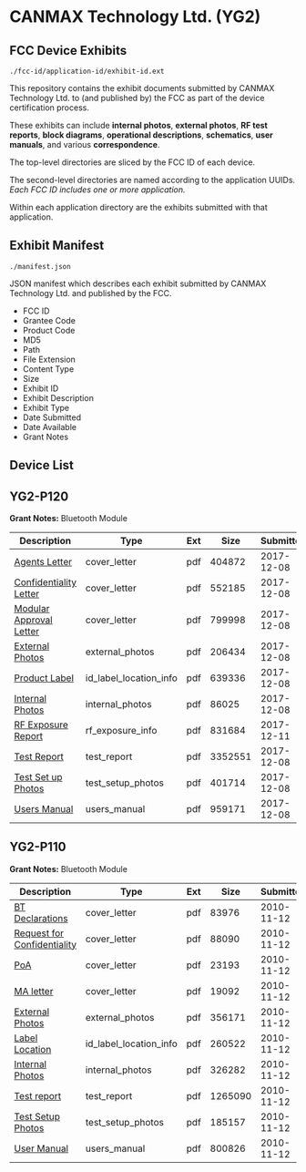 # CANMAX Technology Ltd. (YG2)
## FCC Device Exhibits

```
./fcc-id/application-id/exhibit-id.ext
```

This repository contains the exhibit documents submitted by CANMAX Technology Ltd. to (and published by) the FCC as part of the device certification process.

These exhibits can include **internal photos**, **external photos**, **RF test reports**, **block diagrams**, **operational descriptions**, **schematics**, **user manuals**, and various **correspondence**.

The top-level directories are sliced by the FCC ID of each device.

The second-level directories are named according to the application UUIDs. *Each FCC ID includes one or more application.*

Within each application directory are the exhibits submitted with that application. 

## Exhibit Manifest

```
./manifest.json
```

JSON manifest which describes each exhibit submitted by CANMAX Technology Ltd. and published by the FCC.

- FCC ID
- Grantee Code
- Product Code
- MD5
- Path
- File Extension
- Content Type
- Size
- Exhibit ID
- Exhibit Description
- Exhibit Type
- Date Submitted
- Date Available
- Grant Notes

## Device List
## YG2-P120
**Grant Notes:** Bluetooth Module

| Description | Type | Ext | Size | Submitted | Available |
| ----------- | ---- | --- | ---- | --------- | --------- |
| [Agents Letter](YG2-P120/098c88445281346820cf2cd88f0cc839/3668352.pdf) | cover_letter | pdf | 404872 | 2017-12-08 | 2017-12-11 |
| [Confidentiality Letter](YG2-P120/098c88445281346820cf2cd88f0cc839/3668355.pdf) | cover_letter | pdf | 552185 | 2017-12-08 | 2017-12-11 |
| [Modular Approval Letter](YG2-P120/098c88445281346820cf2cd88f0cc839/3668359.pdf) | cover_letter | pdf | 799998 | 2017-12-08 | 2017-12-11 |
| [External Photos](YG2-P120/098c88445281346820cf2cd88f0cc839/3668248.pdf) | external_photos | pdf | 206434 | 2017-12-08 | 2018-06-05 |
| [Product Label](YG2-P120/098c88445281346820cf2cd88f0cc839/3668201.pdf) | id_label_location_info | pdf | 639336 | 2017-12-08 | 2017-12-11 |
| [Internal Photos](YG2-P120/098c88445281346820cf2cd88f0cc839/3668345.pdf) | internal_photos | pdf | 86025 | 2017-12-08 | 2018-06-05 |
| [RF Exposure Report](YG2-P120/098c88445281346820cf2cd88f0cc839/3671676.pdf) | rf_exposure_info | pdf | 831684 | 2017-12-11 | 2017-12-11 |
| [Test Report](YG2-P120/098c88445281346820cf2cd88f0cc839/3668287.pdf) | test_report | pdf | 3352551 | 2017-12-08 | 2017-12-11 |
| [Test Set up Photos](YG2-P120/098c88445281346820cf2cd88f0cc839/3668323.pdf) | test_setup_photos | pdf | 401714 | 2017-12-08 | 2018-06-05 |
| [Users Manual](YG2-P120/098c88445281346820cf2cd88f0cc839/3668334.pdf) | users_manual | pdf | 959171 | 2017-12-08 | 2018-06-05 |
## YG2-P110
**Grant Notes:** Bluetooth Module

| Description | Type | Ext | Size | Submitted | Available |
| ----------- | ---- | --- | ---- | --------- | --------- |
| [BT Declarations](YG2-P110/ef7165459e955575e123f1c9e839614a/1375053.pdf) | cover_letter | pdf | 83976 | 2010-11-12 | 2010-11-12 |
| [Request for Confidentiality](YG2-P110/ef7165459e955575e123f1c9e839614a/1375054.pdf) | cover_letter | pdf | 88090 | 2010-11-12 | 2010-11-12 |
| [PoA](YG2-P110/ef7165459e955575e123f1c9e839614a/1375055.pdf) | cover_letter | pdf | 23193 | 2010-11-12 | 2010-11-12 |
| [MA letter](YG2-P110/ef7165459e955575e123f1c9e839614a/1375059.pdf) | cover_letter | pdf | 19092 | 2010-11-12 | 2010-11-12 |
| [External Photos](YG2-P110/ef7165459e955575e123f1c9e839614a/1375056.pdf) | external_photos | pdf | 356171 | 2010-11-12 | 2010-11-12 |
| [Label Location](YG2-P110/ef7165459e955575e123f1c9e839614a/1375058.pdf) | id_label_location_info | pdf | 260522 | 2010-11-12 | 2010-11-12 |
| [Internal Photos](YG2-P110/ef7165459e955575e123f1c9e839614a/1375057.pdf) | internal_photos | pdf | 326282 | 2010-11-12 | 2010-11-12 |
| [Test report](YG2-P110/ef7165459e955575e123f1c9e839614a/1375060.pdf) | test_report | pdf | 1265090 | 2010-11-12 | 2010-11-12 |
| [Test Setup Photos](YG2-P110/ef7165459e955575e123f1c9e839614a/1375061.pdf) | test_setup_photos | pdf | 185157 | 2010-11-12 | 2010-11-12 |
| [User Manual](YG2-P110/ef7165459e955575e123f1c9e839614a/1375062.pdf) | users_manual | pdf | 800826 | 2010-11-12 | 2010-11-12 |
